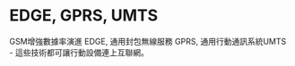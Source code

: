 [Title]: # (EDGE, GPRS, UMTS)
[Difficulty]: # (初學者)
[Order]: # (32)

# EDGE, GPRS, UMTS

GSM增強數據率演進 EDGE, 通用封包無線服務 GPRS, 通用行動通訊系統UMTS - 這些技術都可讓行動設備連上互聯網。
